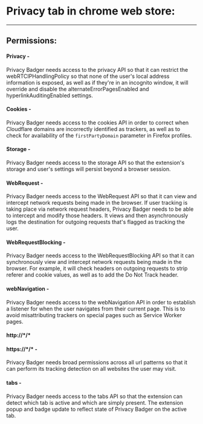 # Privacy tab in chrome web store:
-----------------------------------

## Permissions:

#### Privacy -
Privacy Badger needs access to the privacy API so that it can restrict the webRTCIPHandlingPolicy so that none of the user's local address information is exposed, as well as if they're in an incognito window, it will override and disable the alternateErrorPagesEnabled and hyperlinkAuditingEnabled settings.

#### Cookies -
Privacy Badger needs access to the cookies API in order to correct when Cloudflare domains are incorrectly identified as trackers, as well as to check for availability of the `firstPartyDomain` parameter in Firefox profiles.

#### Storage -
Privacy Badger needs access to the storage API so that the extension's storage and user's settings will persist beyond a browser session.

#### WebRequest -
Privacy Badger needs access to the WebRequest API so that it can view and intercept network requests being made in the browser. If user tracking is taking place via network request headers, Privacy Badger needs to be able to intercept and modify those headers. It views and then asynchronously logs the destination for outgoing requests that's flagged as tracking the user.

#### WebRequestBlocking -
Privacy Badger needs access to the WebRequestBlocking API so that it can synchronously view and intercept network requests being made in the browser. For example, it will check headers on outgoing requests to strip referer and cookie values, as well as to add the Do Not Track header.

#### webNavigation -
Privacy Badger needs access to the webNavigation API in order to establish a listener for when the user navigates from their current page. This is to avoid misattributing trackers on special pages such as Service Worker pages.

#### http://\*/\*
#### https://\*/\*  -
Privacy Badger needs broad permissions across all url patterns so that it can perform its tracking detection on all websites the user may visit.

#### tabs -
Privacy Badger needs access to the tabs API so that the extension can detect which tab is active and which are simply present. The extension popup and badge update to reflect state of Privacy Badger on the active tab.
